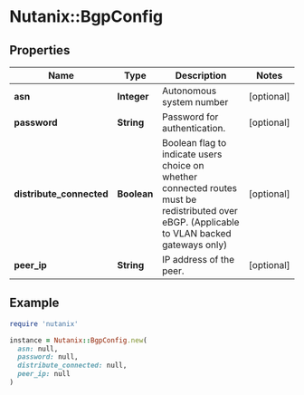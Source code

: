 # Nutanix::BgpConfig

## Properties

| Name | Type | Description | Notes |
| ---- | ---- | ----------- | ----- |
| **asn** | **Integer** | Autonomous system number | [optional] |
| **password** | **String** | Password for authentication. | [optional] |
| **distribute_connected** | **Boolean** | Boolean flag to indicate users choice on whether connected routes must be redistributed over eBGP. (Applicable to VLAN backed gateways only)  | [optional] |
| **peer_ip** | **String** | IP address of the peer. | [optional] |

## Example

```ruby
require 'nutanix'

instance = Nutanix::BgpConfig.new(
  asn: null,
  password: null,
  distribute_connected: null,
  peer_ip: null
)
```

